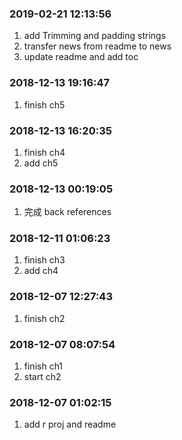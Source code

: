 ### 2019-02-21 12:13:56

1. add Trimming and padding strings
1. transfer news from readme to news
1. update readme and add toc

### 2018-12-13 19:16:47

1. finish ch5 

### 2018-12-13 16:20:35

1. finish ch4
1. add ch5

### 2018-12-13 00:19:05

1. 完成 back references

### 2018-12-11 01:06:23

1. finish ch3
1. add ch4


### 2018-12-07 12:27:43

1. finish ch2

### 2018-12-07 08:07:54

1. finish ch1
1. start ch2

### 2018-12-07 01:02:15

1. add r proj and readme